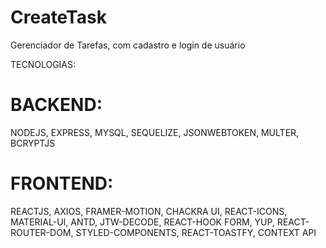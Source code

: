 # CreateTask
Gerenciador de Tarefas, com cadastro e login de usuário

TECNOLOGIAS: 
# BACKEND: 
NODEJS, EXPRESS, MYSQL, SEQUELIZE, JSONWEBTOKEN, MULTER, BCRYPTJS

# FRONTEND: 
REACTJS, AXIOS, FRAMER-MOTION, CHACKRA UI, REACT-ICONS, MATERIAL-UI, ANTD, JTW-DECODE, REACT-HOOK FORM, YUP, REACT-ROUTER-DOM, STYLED-COMPONENTS, REACT-TOASTFY, CONTEXT API
